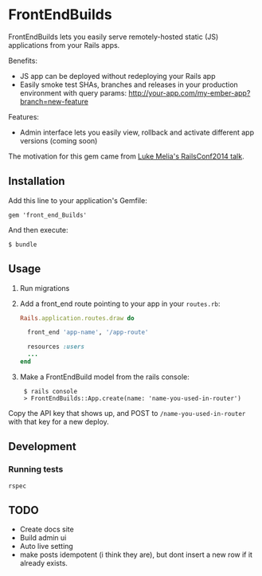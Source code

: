 # FrontEndBuilds

FrontEndBuilds lets you easily serve remotely-hosted static (JS) applications from your Rails apps.

Benefits:
  - JS app can be deployed without redeploying your Rails app
  - Easily smoke test SHAs, branches and releases in your production environment with query params:
    http://your-app.com/my-ember-app?branch=new-feature

Features:
  - Admin interface lets you easily view, rollback and activate different app versions (coming soon)

The motivation for this gem came from [Luke Melia's RailsConf2014 talk]().


## Installation

Add this line to your application's Gemfile:

    gem 'front_end_Builds' 

And then execute:

    $ bundle 


## Usage

1. Run migrations
2. Add a front_end route pointing to your app in your `routes.rb`:

    ```rb
    Rails.application.routes.draw do

      front_end 'app-name', '/app-route'

      resources :users
      ...
    end
    ```

3. Make a FrontEndBuild model from the rails console:

        $ rails console
        > FrontEndBuilds::App.create(name: 'name-you-used-in-router')

Copy the API key that shows up, and POST to `/name-you-used-in-router` with that key for a new deploy.


## Development

### Running tests

```
rspec
```


## TODO

* Create docs site
* Build admin ui
* Auto live setting
* make posts idempotent (i think they are), but dont insert a new row if
  it already exists.
